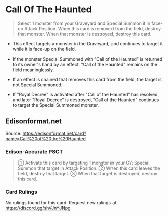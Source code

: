 # Call Of The Haunted

> Select 1 monster from your Graveyard and Special Summon it in face-up Attack Position. When this card is removed from the field, destroy that monster. When that monster is destroyed, destroy this card.

*   This effect targets a monster in the Graveyard, and continues to target it while it is face-up on the field.
*   If the monster Special Summoned with "Call of the Haunted" is returned to its owner's hand by an effect, "Call of the Haunted" remains on the field meaninglessly.
*   If an effect is chained that removes this card from the field, the target is not Special Summoned.  
    
*   If "Royal Decree" is activated after "Call of the Haunted" has resolved, and later "Royal Decree" is destroyed, "Call of the Haunted" continues to target the Special Summoned monster.

## Edisonformat.net

Source: https://edisonformat.net/card?name=Call%20of%20the%20Haunted

### Edison-Accurate PSCT

> ① Activate this card by targeting 1 monster in your GY; Special Summon that target in Attack Position.
> ② When this card leaves the field, destroy that target.
> ③ When that target is destroyed, destroy this card.

### Card Rulings

No rulings found for this card. Request new rulings at https://discord.gg/shVJnYJNpg
            